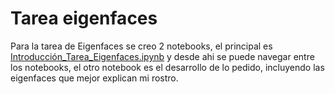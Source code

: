 # Tarea eigenfaces

Para la tarea de Eigenfaces se creo 2 notebooks, el principal es [Introducción_Tarea_Eigenfaces.ipynb](Introducción_Tarea_Eigenfaces.ipynb) y desde ahi se puede navegar entre los notebooks, el otro notebook es el desarrollo de lo pedido, incluyendo las eigenfaces que mejor explican mi rostro.
